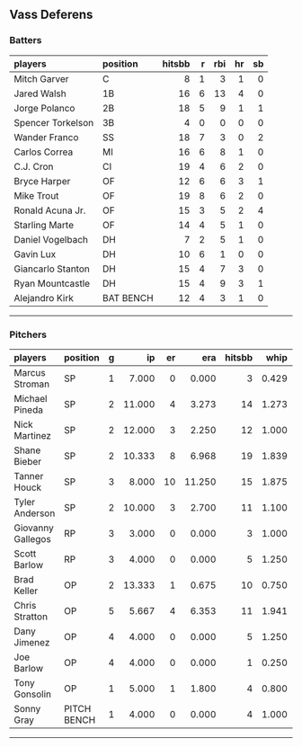 ## Vass Deferens

### Batters

 
|players           |position  | hitsbb|  r| rbi| hr| sb| 
|:-----------------|:---------|------:|--:|---:|--:|--:| 
|Mitch Garver      |C         |      8|  1|   3|  1|  0| 
|Jared Walsh       |1B        |     16|  6|  13|  4|  0| 
|Jorge Polanco     |2B        |     18|  5|   9|  1|  1| 
|Spencer Torkelson |3B        |      4|  0|   0|  0|  0| 
|Wander Franco     |SS        |     18|  7|   3|  0|  2| 
|Carlos Correa     |MI        |     16|  6|   8|  1|  0| 
|C.J. Cron         |CI        |     19|  4|   6|  2|  0| 
|Bryce Harper      |OF        |     12|  6|   6|  3|  1| 
|Mike Trout        |OF        |     19|  8|   6|  2|  0| 
|Ronald Acuna Jr.  |OF        |     15|  3|   5|  2|  4| 
|Starling Marte    |OF        |     14|  4|   5|  1|  0| 
|Daniel Vogelbach  |DH        |      7|  2|   5|  1|  0| 
|Gavin Lux         |DH        |     10|  6|   1|  0|  0| 
|Giancarlo Stanton |DH        |     15|  4|   7|  3|  0| 
|Ryan Mountcastle  |DH        |     15|  4|   9|  3|  1| 
|Alejandro Kirk    |BAT BENCH |     12|  4|   3|  1|  0| 


* * *

### Pitchers

 
|players           |position    |  g|     ip| er|    era| hitsbb|  whip| so|  w| sv| 
|:-----------------|:-----------|--:|------:|--:|------:|------:|-----:|--:|--:|--:| 
|Marcus Stroman    |SP          |  1|  7.000|  0|  0.000|      3| 0.429|  5|  1|  0| 
|Michael Pineda    |SP          |  2| 11.000|  4|  3.273|     14| 1.273|  8|  0|  0| 
|Nick Martinez     |SP          |  2| 12.000|  3|  2.250|     12| 1.000|  9|  2|  0| 
|Shane Bieber      |SP          |  2| 10.333|  8|  6.968|     19| 1.839|  7|  0|  0| 
|Tanner Houck      |SP          |  3|  8.000| 10| 11.250|     15| 1.875| 10|  1|  0| 
|Tyler Anderson    |SP          |  2| 10.000|  3|  2.700|     11| 1.100| 10|  2|  0| 
|Giovanny Gallegos |RP          |  3|  3.000|  0|  0.000|      3| 1.000|  3|  0|  2| 
|Scott Barlow      |RP          |  3|  4.000|  0|  0.000|      5| 1.250|  4|  1|  1| 
|Brad Keller       |OP          |  2| 13.333|  1|  0.675|     10| 0.750|  5|  1|  0| 
|Chris Stratton    |OP          |  5|  5.667|  4|  6.353|     11| 1.941|  5|  1|  0| 
|Dany Jimenez      |OP          |  4|  4.000|  0|  0.000|      5| 1.250|  5|  0|  1| 
|Joe Barlow        |OP          |  4|  4.000|  0|  0.000|      1| 0.250|  5|  0|  4| 
|Tony Gonsolin     |OP          |  1|  5.000|  1|  1.800|      4| 0.800|  5|  1|  0| 
|Sonny Gray        |PITCH BENCH |  1|  4.000|  0|  0.000|      4| 1.000|  7|  0|  0| 


* * *



